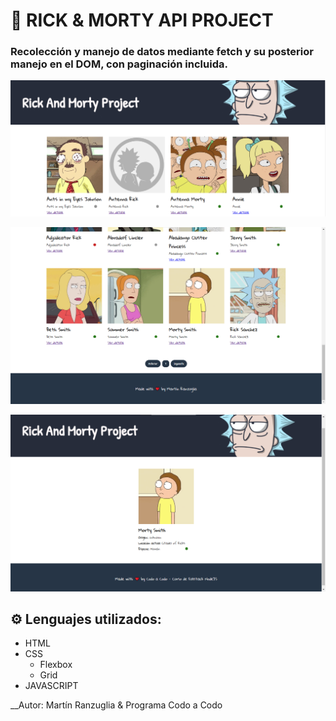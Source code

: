 # 🚀 RICK & MORTY API PROJECT

### Recolección y manejo de datos mediante fetch y su posterior manejo en el DOM, con paginación incluida.

![Characters-General](image.png)

![Characters-Pagination](image-1.png)

![Character-Page](image-2.png)

## ⚙ Lenguajes utilizados:

- HTML
- CSS
  - Flexbox
  - Grid
- JAVASCRIPT 

__Autor: Martín Ranzuglia & Programa Codo a Codo